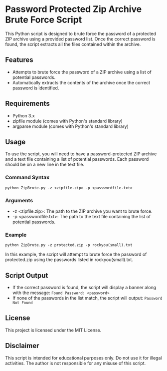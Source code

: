 # Password Protected Zip Archive Brute Force Script

This Python script is designed to brute force the password of a protected ZIP archive using a provided password list. Once the correct password is found, the script extracts all the files contained within the archive.

## Features
- Attempts to brute force the password of a ZIP archive using a list of potential passwords.
- Automatically extracts the contents of the archive once the correct password is identified.

## Requirements
- Python 3.x
- zipfile module (comes with Python's standard library)
- argparse module (comes with Python's standard library)

## Usage

To use the script, you will need to have a password-protected ZIP archive and a text file containing a list of potential passwords. Each password should be on a new line in the text file.
### Command Syntax
```python ZipBrute.py -z <zipfile.zip> -p <passwordfile.txt>```

### Arguments
- -z <zipfile.zip>: The path to the ZIP archive you want to brute force.
- -p <passwordfile.txt>: The path to the text file containing the list of potential passwords.

### Example
```python ZipBrute.py -z protected.zip -p rockyou(small).txt```

In this example, the script will attempt to brute force the password of protected.zip using the passwords listed in rockyou(small).txt.
## Script Output
- If the correct password is found, the script will display a banner along with the message:
```Found Password: <password>```
- If none of the passwords in the list match, the script will output:
  ```Password Not Found```

## License

This project is licensed under the MIT License.
## Disclaimer

This script is intended for educational purposes only. Do not use it for illegal activities. The author is not responsible for any misuse of this script.
